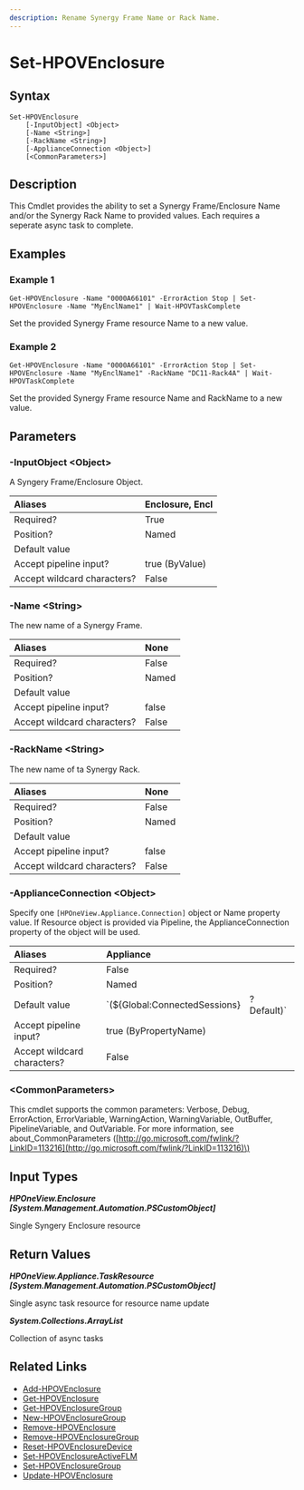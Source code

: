 ```yaml
---
description: Rename Synergy Frame Name or Rack Name.
---
```


# Set-HPOVEnclosure

## Syntax

```text
Set-HPOVEnclosure
    [-InputObject] <Object>
    [-Name <String>]
    [-RackName <String>]
    [-ApplianceConnection <Object>]
    [<CommonParameters>]
```

## Description

This Cmdlet provides the ability to set a Synergy Frame/Enclosure Name and/or the Synergy Rack Name to provided values. Each requires a seperate async task to complete.

## Examples

### Example 1

```text
Get-HPOVEnclosure -Name "0000A66101" -ErrorAction Stop | Set-HPOVEnclosure -Name "MyEnclName1" | Wait-HPOVTaskComplete
```

Set the provided Synergy Frame resource Name to a new value.

### Example 2

```text
Get-HPOVEnclosure -Name "0000A66101" -ErrorAction Stop | Set-HPOVEnclosure -Name "MyEnclName1" -RackName "DC11-Rack4A" | Wait-HPOVTaskComplete
```

Set the provided Synergy Frame resource Name and RackName to a new value.

## Parameters

### -InputObject &lt;Object&gt;

A Syngery Frame/Enclosure Object.

| Aliases | Enclosure, Encl |
| :--- | :--- |
| Required? | True |
| Position? | Named |
| Default value |  |
| Accept pipeline input? | true \(ByValue\) |
| Accept wildcard characters? | False |

### -Name &lt;String&gt;

The new name of a Synergy Frame.

| Aliases | None |
| :--- | :--- |
| Required? | False |
| Position? | Named |
| Default value |  |
| Accept pipeline input? | false |
| Accept wildcard characters? | False |

### -RackName &lt;String&gt;

The new name of ta Synergy Rack.

| Aliases | None |
| :--- | :--- |
| Required? | False |
| Position? | Named |
| Default value |  |
| Accept pipeline input? | false |
| Accept wildcard characters? | False |

### -ApplianceConnection &lt;Object&gt;

Specify one `[HPOneView.Appliance.Connection]` object or Name property value. If Resource object is provided via Pipeline, the ApplianceConnection property of the object will be used.

| Aliases | Appliance |  |
| :--- | :--- | :--- |
| Required? | False |  |
| Position? | Named |  |
| Default value | \`\(${Global:ConnectedSessions} | ? Default\)\` |
| Accept pipeline input? | true \(ByPropertyName\) |  |
| Accept wildcard characters? | False |  |

### &lt;CommonParameters&gt;

This cmdlet supports the common parameters: Verbose, Debug, ErrorAction, ErrorVariable, WarningAction, WarningVariable, OutBuffer, PipelineVariable, and OutVariable. For more information, see about\_CommonParameters \([http://go.microsoft.com/fwlink/?LinkID=113216](http://go.microsoft.com/fwlink/?LinkID=113216)\)

## Input Types

_**HPOneView.Enclosure \[System.Management.Automation.PSCustomObject\]**_

Single Syngery Enclosure resource

## Return Values

_**HPOneView.Appliance.TaskResource \[System.Management.Automation.PSCustomObject\]**_

Single async task resource for resource name update

_**System.Collections.ArrayList**_ 

Collection of async tasks

## Related Links

* [Add-HPOVEnclosure](add-hpovenclosure.md)
* [Get-HPOVEnclosure](get-hpovenclosure.md)
* [Get-HPOVEnclosureGroup](get-hpovenclosuregroup.md)
* [New-HPOVEnclosureGroup](new-hpovenclosuregroup.md)
* [Remove-HPOVEnclosure](remove-hpovenclosure.md)
* [Remove-HPOVEnclosureGroup](remove-hpovenclosuregroup.md)
* [Reset-HPOVEnclosureDevice](reset-hpovenclosuredevice.md)
* [Set-HPOVEnclosureActiveFLM](set-hpovenclosureactiveflm.md)
* [Set-HPOVEnclosureGroup](../../v5.00/servers/set-hpovenclosuregroup.md)
* [Update-HPOVEnclosure](update-hpovenclosure.md)

